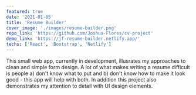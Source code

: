 ```yaml
---
featured: true
date: '2021-01-05'
title: 'Resume Builder'
cover_image: './images/resume-builder.png'
repo_link: 'https://github.com/Joshua-Flores/cv-project'
demo_link: 'https://jf-resume-builder.netlify.app/'
techs: ['React', 'Bootstrap', 'Netlify']
---
```


This small web app, currently in development, illusrates my approaches to clean and simple form design. A lot of what makes writing a resume difficult is people a) don't know what to put and b) don't know how to make it look good - this app will help with both. In addition this project also demonstrates my attention to detail with UI design elements.
